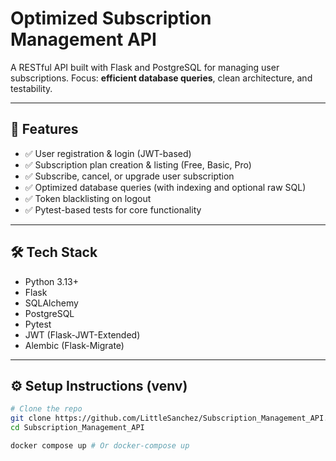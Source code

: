 # Optimized Subscription Management API

A RESTful API built with Flask and PostgreSQL for managing user subscriptions.
Focus: **efficient database queries**, clean architecture, and testability.

---

## 🚀 Features

- ✅ User registration & login (JWT-based)
- ✅ Subscription plan creation & listing (Free, Basic, Pro)
- ✅ Subscribe, cancel, or upgrade user subscription
- ✅ Optimized database queries (with indexing and optional raw SQL)
- ✅ Token blacklisting on logout
- ✅ Pytest-based tests for core functionality

---

## 🛠️ Tech Stack

- Python 3.13+
- Flask
- SQLAlchemy
- PostgreSQL
- Pytest
- JWT (Flask-JWT-Extended)
- Alembic (Flask-Migrate)

---

## ⚙️ Setup Instructions (venv)

```bash
# Clone the repo
git clone https://github.com/LittleSanchez/Subscription_Management_API.git
cd Subscription_Management_API

docker compose up # Or docker-compose up
```
